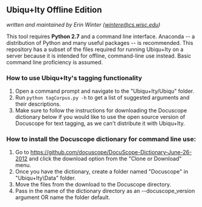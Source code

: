 ## Ubiqu+Ity Offline Edition

 *written and maintained by Erin Winter (wintere@cs.wisc.edu)*
  
 This tool requires **Python 2.7** and a command line interface. Anaconda -- a distribution of Python and many useful packages -- is recommended. This repository has a subset of the files required for running Ubiqu+Ity on a server because it is intended for offline, command-line use instead. Basic command line proficiency is assumed.

### How to use Ubiqu+Ity's tagging functionality
1. Open a command prompt and navigate to the "Ubiqu+Ity/Ubiqu" folder.
2. Run `python tagCorpus.py -h` to get a list of suggested arguments and their descriptions.
3. Make sure to follow the instructions for downloading the Docuscope dictionary below if you would like to use the open source version of Docuscope for text tagging, as we can't distribute it with Ubiqu+Ity.

### How to install the Docuscope dictionary for command line use:

1. Go to https://github.com/docuscope/DocuScope-Dictionary-June-26-2012 and click the download option from the "Clone or Download" menu.
2. Once you have the dictionary, create a folder named "Docuscope" in "Ubiqu+Ity\Data" folder.
3. Move the files from the download to the Docuscope directory.
4. Pass in the name of the dictionary directory as an --docuscope_version argument OR name the folder default.
